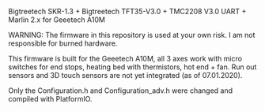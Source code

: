 Bigtreetech SKR-1.3 + Bigtreetech TFT35-V3.0 + TMC2208 V3.0 UART + Marlin 2.x for Geeetech A10M

WARNING: The firmware in this repository is used at your own risk. I am not responsible for burned hardware.

This firmware is built for the Geeetech A10M, all 3 axes work with micro switches for end stops, heating bed with thermistors, hot end + fan. Run out sensors and 3D touch sensors are not yet integrated (as of 07.01.2020).

Only the Configuration.h and Configuration_adv.h were changed and compiled with PlatformIO.
